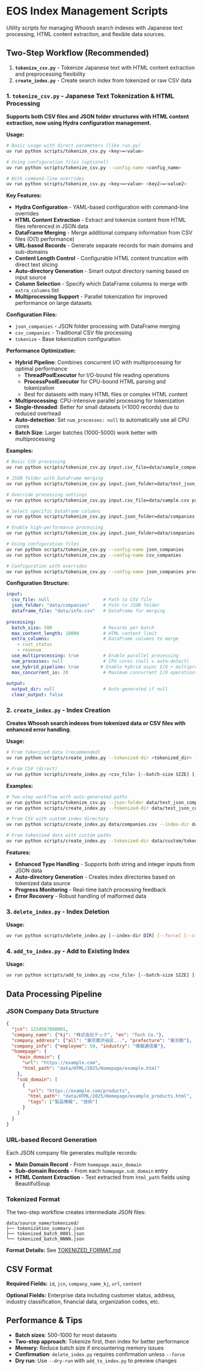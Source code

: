 # EOS Index Management Scripts

Utility scripts for managing Whoosh search indexes with Japanese text processing, HTML content extraction, and flexible data sources.

## Two-Step Workflow (Recommended)

1. **`tokenize_csv.py`** - Tokenize Japanese text with HTML content extraction and preprocessing flexibility
2. **`create_index.py`** - Create search index from tokenized or raw CSV data

### 1. `tokenize_csv.py` - Japanese Text Tokenization & HTML Processing

**Supports both CSV files and JSON folder structures with HTML content extraction, now using Hydra configuration management.**

**Usage:**
```bash
# Basic usage with direct parameters (like run.py)
uv run python scripts/tokenize_csv.py <key>=<value>

# Using configuration files (optional)
uv run python scripts/tokenize_csv.py --config-name <config_name>

# With command-line overrides
uv run python scripts/tokenize_csv.py <key>=<value> <key2>=<value2>
```

**Key Features:**
- **Hydra Configuration** - YAML-based configuration with command-line overrides
- **HTML Content Extraction** - Extract and tokenize content from HTML files referenced in JSON data
- **DataFrame Merging** - Merge additional company information from CSV files (O(1) performance)
- **URL-based Records** - Generate separate records for main domains and sub-domains
- **Content Length Control** - Configurable HTML content truncation with direct text slicing
- **Auto-directory Generation** - Smart output directory naming based on input source
- **Column Selection** - Specify which DataFrame columns to merge with `extra_columns` list
- **Multiprocessing Support** - Parallel tokenization for improved performance on large datasets

**Configuration Files:**
- `json_companies` - JSON folder processing with DataFrame merging
- `csv_companies` - Traditional CSV file processing
- `tokenize` - Base tokenization configuration

**Performance Optimization:**
- **Hybrid Pipeline**: Combines concurrent I/O with multiprocessing for optimal performance
  - **ThreadPoolExecutor** for I/O-bound file reading operations
  - **ProcessPoolExecutor** for CPU-bound HTML parsing and tokenization
  - Best for datasets with many HTML files or complex HTML content
- **Multiprocessing**: CPU-intensive parallel processing for tokenization
- **Single-threaded**: Better for small datasets (<1000 records) due to reduced overhead
- **Auto-detection**: Set `num_processes: null` to automatically use all CPU cores
- **Batch Size**: Larger batches (1000-5000) work better with multiprocessing

**Examples:**
```bash
# Basic CSV processing
uv run python scripts/tokenize_csv.py input.csv_file=data/sample_companies.csv

# JSON folder with DataFrame merging
uv run python scripts/tokenize_csv.py input.json_folder=data/test_json_companies input.dataframe_file=data/test_company_info.csv

# Override processing settings  
uv run python scripts/tokenize_csv.py input.csv_file=data/sample.csv processing.batch_size=1000 processing.max_content_length=5000

# Select specific DataFrame columns
uv run python scripts/tokenize_csv.py input.json_folder=data/companies input.dataframe_file=data/info.csv processing.extra_columns=[cust_status,revenue]

# Enable high-performance processing
uv run python scripts/tokenize_csv.py input.json_folder=data/companies processing.use_hybrid_pipeline=true processing.num_processes=8

# Using configuration files
uv run python scripts/tokenize_csv.py --config-name json_companies
uv run python scripts/tokenize_csv.py --config-name csv_companies

# Configuration with overrides
uv run python scripts/tokenize_csv.py --config-name json_companies processing.batch_size=1000
```

**Configuration Structure:**
```yaml
input:
  csv_file: null                    # Path to CSV file
  json_folder: "data/companies"     # Path to JSON folder
  dataframe_file: "data/info.csv"   # DataFrame for merging
  
processing:
  batch_size: 500                   # Records per batch
  max_content_length: 10000         # HTML content limit
  extra_columns:                    # DataFrame columns to merge
    - cust_status
    - revenue
  use_multiprocessing: true         # Enable parallel processing
  num_processes: null               # CPU cores (null = auto-detect)
  use_hybrid_pipeline: true        # Enable hybrid async I/O + multiprocessing pipeline
  max_concurrent_io: 20             # Maximum concurrent I/O operations
  
output:
  output_dir: null                  # Auto-generated if null
  clear_output: false
```

### 2. `create_index.py` - Index Creation

**Creates Whoosh search indexes from tokenized data or CSV files with enhanced error handling.**

**Usage:**
```bash
# From tokenized data (recommended)
uv run python scripts/create_index.py --tokenized-dir <tokenized_dir> [--index-dir DIR]

# From CSV (direct)
uv run python scripts/create_index.py <csv_file> [--batch-size SIZE] [--index-dir DIR]
```

**Examples:**
```bash
# Two-step workflow with auto-generated paths
uv run python scripts/tokenize_csv.py --json-folder data/test_json_companies
uv run python scripts/create_index.py --tokenized-dir data/test_json_companies/tokenized

# From CSV with custom index directory
uv run python scripts/create_index.py data/companies.csv --index-dir data/custom_index/

# From tokenized data with custom paths
uv run python scripts/create_index.py --tokenized-dir data/custom/tokenized --index-dir data/custom/index
```

**Features:**
- **Enhanced Type Handling** - Supports both string and integer inputs from JSON data
- **Auto-directory Generation** - Creates index directories based on tokenized data source
- **Progress Monitoring** - Real-time batch processing feedback
- **Error Recovery** - Robust handling of malformed data

### 3. `delete_index.py` - Index Deletion

**Usage:**
```bash
uv run python scripts/delete_index.py [--index-dir DIR] [--force] [--stats-only]
```

### 4. `add_to_index.py` - Add to Existing Index

**Usage:**
```bash
uv run python scripts/add_to_index.py <csv_file> [--batch-size SIZE] [--index-dir DIR] [--dry-run]
```

## Data Processing Pipeline

### **JSON Company Data Structure**
```json
{
  "jcn": 1234567890001,
  "company_name": {"kj": "株式会社テック", "en": "Tech Co."},
  "company_address": {"all": "東京都渋谷区...", "prefecture": "東京都"},
  "company_info": {"employee": 50, "industry": "情報通信業"},
  "homepage": {
    "main_domain": {
      "url": "https://example.com",
      "html_path": "data/HTML/2025/Homepage/example.html"
    },
    "sub_domain": [
      {
        "url": "https://example.com/products",
        "html_path": "data/HTML/2025/Homepage/example_products.html",
        "tags": ["製品情報", "技術"]
      }
    ]
  }
}
```

### **URL-based Record Generation**
Each JSON company file generates multiple records:
- **Main Domain Record** - From `homepage.main_domain`
- **Sub-domain Records** - From each `homepage.sub_domain` entry
- **HTML Content Extraction** - Text extracted from `html_path` fields using BeautifulSoup

### **Tokenized Format**

The two-step workflow creates intermediate JSON files:
```
data/source_name/tokenized/
├── tokenization_summary.json
├── tokenized_batch_0001.json
└── tokenized_batch_NNNN.json
```

**Format Details:** See [TOKENIZED_FORMAT.md](./TOKENIZED_FORMAT.md)

## CSV Format

**Required Fields:** `id`, `jcn`, `company_name_kj`, `url`, `content`

**Optional Fields:** Enterprise data including customer status, address, industry classification, financial data, organization codes, etc.

## Performance & Tips

- **Batch sizes**: 500-1000 for most datasets
- **Two-step approach**: Tokenize first, then index for better performance
- **Memory**: Reduce batch size if encountering memory issues
- **Confirmation**: `delete_index.py` requires confirmation unless `--force`
- **Dry run**: Use `--dry-run` with `add_to_index.py` to preview changes